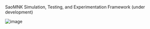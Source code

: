 SaoMNK Simulation, Testing, and Experimentation Framework (under development)

![image](https://github.com/user-attachments/assets/ebf44a5d-fcab-4af5-93a3-3ba2452eebb8)
